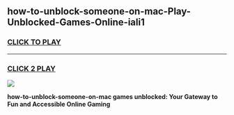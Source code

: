 
## how-to-unblock-someone-on-mac-Play-Unblocked-Games-Online-iali1
<h3>
<a href="https://premium76.site?title=how-to-unblock-someone-on-mac&ref=25A">CLICK TO PLAY</a></h3>
<hr>

<h3>
<a href="https://premium76.site?title=how-to-unblock-someone-on-mac&ref=25A">CLICK 2 PLAY</a>
  
</h3>

<a href="https://premium76.site?title=how-to-unblock-someone-on-mac&ref=25A"><img src="https://clearcache.store/games.png"></a>


**how-to-unblock-someone-on-mac games unblocked: Your Gateway to Fun and Accessible Online Gaming**
